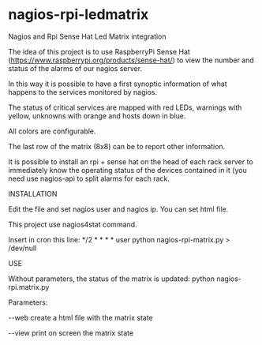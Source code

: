 # nagios-rpi-ledmatrix
Nagios and Rpi Sense Hat Led Matrix integration

The idea of this project is to use RaspberryPi Sense Hat
(https://www.raspberrypi.org/products/sense-hat/) to view the number and status of the alarms of our nagios server.

In this way it is possible to have a first synoptic information of what happens to the services monitored by nagios.

The status of critical services are mapped with red LEDs, warnings with yellow, unknowns with orange and hosts down in blue.

All colors are configurable.

The last row of the matrix (8x8) can be to report other information.

It is possible to install an rpi + sense hat on the head of each rack server to immediately know the operating status of the devices contained in it (you need use nagios-api to split alarms for each rack.



INSTALLATION


Edit the file and set nagios user and  nagios ip.
You can set html file.

This project use nagios4stat command.


Insert in cron this line:
*/2 * * * * user python nagios-rpi-matrix.py > /dev/null



USE


Without parameters, the status of the matrix is updated:
python nagios-rpi.matrix.py


Parameters:

--web create a html file with the matrix state

--view print on screen the matrix state


